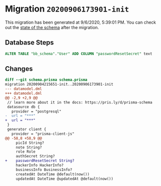 # Migration `20200906173901-init`

This migration has been generated at 9/6/2020, 5:39:01 PM.
You can check out the [state of the schema](./schema.prisma) after the migration.

## Database Steps

```sql
ALTER TABLE "bb_schema"."User" ADD COLUMN "passwordResetSecret" text   ;
```

## Changes

```diff
diff --git schema.prisma schema.prisma
migration 20200904215651-init..20200906173901-init
--- datamodel.dml
+++ datamodel.dml
@@ -2,9 +2,9 @@
 // learn more about it in the docs: https://pris.ly/d/prisma-schema
 datasource db {
   provider = "postgresql"
-  url = "***"
+  url = "***"
 }
 generator client {
   provider = "prisma-client-js"
@@ -58,8 +58,9 @@
     picId String?
     note String?
     role Role
     authSecret String?
+    passwordResetSecret String?
     hackerInfo HackerInfo?
     businessInfo BusinessInfo?
     createdAt DateTime @default(now())
     updatedAt DateTime @updatedAt @default(now())
```


